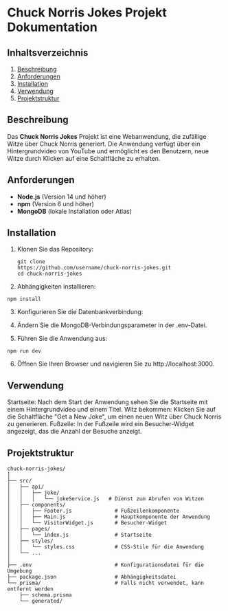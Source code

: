 # Chuck Norris Jokes Projekt Dokumentation

## Inhaltsverzeichnis
1. [Beschreibung](#beschreibung)
2. [Anforderungen](#anforderungen)
3. [Installation](#installation)
4. [Verwendung](#verwendung)
5. [Projektstruktur](#projektstruktur)

## Beschreibung
Das **Chuck Norris Jokes** Projekt ist eine Webanwendung, die zufällige Witze über Chuck Norris generiert. Die Anwendung verfügt über ein Hintergrundvideo von YouTube und ermöglicht es den Benutzern, neue Witze durch Klicken auf eine Schaltfläche zu erhalten.

## Anforderungen
- **Node.js** (Version 14 und höher)
- **npm** (Version 6 und höher)
- **MongoDB** (lokale Installation oder Atlas)

## Installation
1. Klonen Sie das Repository:
   ```
   git clone
   https://github.com/username/chuck-norris-jokes.git
   cd chuck-norris-jokes
   ```
2. Abhängigkeiten installieren:
   
```npm install```

3. Konfigurieren Sie die Datenbankverbindung:

4. Ändern Sie die MongoDB-Verbindungsparameter in der .env-Datei.
5. Führen Sie die Anwendung aus:

```npm run dev```

6. Öffnen Sie Ihren Browser und navigieren Sie zu http://localhost:3000.

## Verwendung
Startseite: Nach dem Start der Anwendung sehen Sie die Startseite mit einem Hintergrundvideo und einem Titel.
Witz bekommen: Klicken Sie auf die Schaltfläche "Get a New Joke", um einen neuen Witz über Chuck Norris zu generieren.
Fußzeile: In der Fußzeile wird ein Besucher-Widget angezeigt, das die Anzahl der Besuche anzeigt.

## Projektstruktur
```
chuck-norris-jokes/
│
├── src/
│   ├── api/
│   │   ├── joke/
│   │   │   └── jokeService.js   # Dienst zum Abrufen von Witzen
│   ├── components/
│   │   ├── Footer.js              # Fußzeilenkomponente
│   │   ├── Main.js                # Hauptkomponente der Anwendung
│   │   └── VisitorWidget.js       # Besucher-Widget
│   ├── pages/
│   │   └── index.js               # Startseite
│   ├── styles/
│   │   └── styles.css             # CSS-Stile für die Anwendung
│   └── ...
│
├── .env                           # Konfigurationsdatei für die Umgebung
├── package.json                   # Abhängigkeitsdatei
└── prisma/                        # Falls nicht verwendet, kann entfernt werden
    ├── schema.prisma             
    └── generated/               
```   
